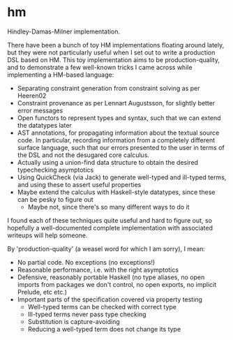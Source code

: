 # hm

Hindley-Damas-Milner implementation.

There have been a bunch of toy HM implementations floating around
lately, but they were not particularly useful when I set out to write
a production DSL based on HM. This toy implementation aims to be
production-quality, and to demonstrate a few well-known tricks I came
across while implementing a HM-based language:

- Separating constraint generation from constraint solving as per
  Heeren02
- Constraint provenance as per Lennart Augustsson, for slightly better
  error messages
- Open functors to represent types and syntax, such that we can extend
  the datatypes later
- AST annotations, for propagating information about the textual
  source code. In particular, recording information from a completely
  different surface language, such that our errors presented to the
  user in terms of the DSL and not the desugared core calculus.
- Actually using a union-find data structure to obtain the desired
  typechecking asymptotics
- Using QuickCheck (via Jack) to generate well-typed and ill-typed
  terms, and using these to assert useful properties
- Maybe extend the calculus with Haskell-style datatypes, since these
  can be pesky to figure out
  - Maybe not, since there's so many different ways to do it

I found each of these techniques quite useful and hard to figure out,
so hopefully a well-documented complete implementation with associated
writeups will help someone.

By 'production-quality' (a weasel word for which I am sorry), I mean:
- No partial code. No exceptions (no exceptions!)
- Reasonable performance, i.e. with the right asymptotics
- Defensive, reasonably portable Haskell (no type aliases, no open
  imports from packages we don't control, no open exports, no implicit
  Prelude, etc etc.)
- Important parts of the specification covered via property testing
  - Well-typed terms can be checked with correct type
  - Ill-typed terms never pass type checking
  - Substitution is capture-avoiding
  - Reducing a well-typed term does not change its type

